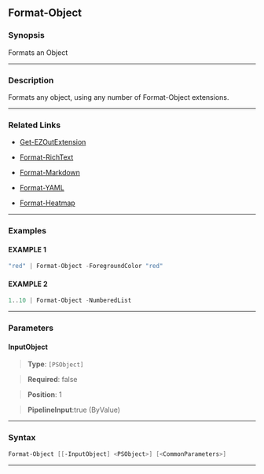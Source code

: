 
Format-Object
-------------
### Synopsis
Formats an Object

---
### Description

Formats any object, using any number of Format-Object extensions.

---
### Related Links
* [Get-EZOutExtension](Get-EZOutExtension.md)



* [Format-RichText](Format-RichText.md)



* [Format-Markdown](Format-Markdown.md)



* [Format-YAML](Format-YAML.md)



* [Format-Heatmap](Format-Heatmap.md)



---
### Examples
#### EXAMPLE 1
```PowerShell
"red" | Format-Object -ForegroundColor "red"
```

#### EXAMPLE 2
```PowerShell
1..10 | Format-Object -NumberedList
```

---
### Parameters
#### **InputObject**

> **Type**: ```[PSObject]```

> **Required**: false

> **Position**: 1

> **PipelineInput**:true (ByValue)



---
### Syntax
```PowerShell
Format-Object [[-InputObject] <PSObject>] [<CommonParameters>]
```
---


